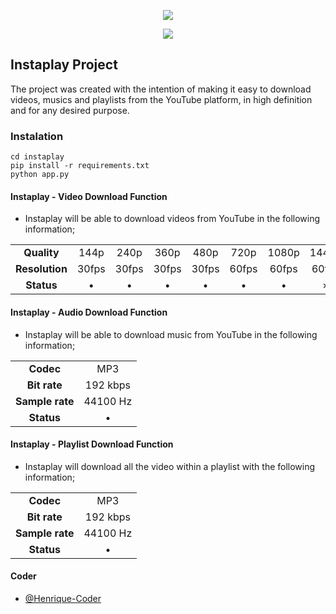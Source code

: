   <p align="center">
  <a href="https://github.com/Henrique-Coder/instaplayproject/releases"><img src="https://i.imgur.com/rWgX88K.png"></a>

<p align="center">
  <a href="https://github.com/Henrique-Coder/instaplayproject/releases"><img src="https://i.imgur.com/pBmQW2g.png"></a>

##  Instaplay Project
The project was created with the intention of making it easy to download videos, musics and playlists from the YouTube platform, in high definition and for any desired purpose.

### Instalation
```
cd instaplay
pip install -r requirements.txt
python app.py
```

#### Instaplay - Video Download Function
* Instaplay will be able to download videos from YouTube in the following information;

||||||||||
| :------------: | :------------: | :------------: | :------------: | :------------: | :------------: | :------------: | :------------: | :------------: |
|**Quality**|144p|240p|360p|480p|720p|1080p|1440p|2160p|
|**Resolution**|30fps|30fps|30fps|30fps|60fps|60fps|60fps|60fps|
|**Status**|&bull;|&bull;|&bull;|&bull;|&bull;|&bull;|&times;|&times;|

#### Instaplay - Audio Download Function
* Instaplay will be able to download music from YouTube in the following information;

|||
| :------------: | :------------: |
|**Codec**|MP3|
|**Bit rate**|192 kbps|
|**Sample rate**|44100 Hz|
|**Status**|&bull;|

#### Instaplay - Playlist Download Function
* Instaplay will download all the video within a playlist with the following information;

|||
| :------------: | :------------: |
|**Codec**|MP3|
|**Bit rate**|192 kbps|
|**Sample rate**|44100 Hz|
|**Status**|&bull;|

#### Coder
- [@Henrique-Coder](https://github.com/Henrique-Coder)
